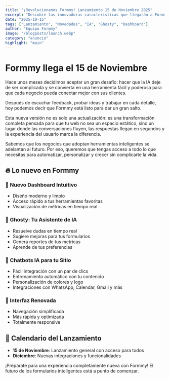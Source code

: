 ```yaml
---
title: "¡Revolucionamos Formmy! Lanzamiento 15 de Noviembre 2025"
excerpt: "Descubre las innovadoras características que llegarán a Formmy, incluyendo un nuevo dashboard, Ghosty tu asistente virtual, y potentes chatbots IA para tu sitio web."
date: "2025-10-15"
tags: ["Lanzamiento", "Novedades", "IA", "Ghosty", "Dashboard"]
author: "Equipo Formmy"
image: "/blogposts/launch.webp"
category: "anuncio"
highlight: "main"
---
```


# Formmy llega el 15 de Noviembre

Hace unos meses decidimos aceptar un gran desafío: hacer que la IA deje de ser complicada y se convierta en una herramienta fácil y poderosa para que cada negocio pueda conectar mejor con sus clientes.

Después de escuchar feedback, probar ideas y trabajar en cada detalle, hoy podemos decir que Formmy está listo para dar un gran salto.

Esta nueva versión no es solo una actualización: es una transformación completa pensada para que tu web no sea un espacio estático, sino un lugar donde las conversaciones fluyen, las respuestas llegan en segundos y la experiencia del usuario marca la diferencia.

Sabemos que los negocios que adoptan herramientas inteligentes se adelantan al futuro. Por eso, queremos que tengas acceso a todo lo que necesitas para automatizar, personalizar y crecer sin complicarte la vida.

## 🔥 Lo nuevo en Formmy

### 🚀 Nuevo Dashboard Intuitivo
- Diseño moderno y limpio
- Acceso rápido a tus herramientas favoritas
- Visualización de métricas en tiempo real

### 👻 Ghosty: Tu Asistente de IA
- Resuelve dudas en tiempo real
- Sugiere mejoras para tus formularios
- Genera reportes de tus metricas
- Aprende de tus preferencias

### 💬 Chatbots IA para tu Sitio
- Fácil integración con un par de clics
- Entrenamiento automático con tu contenido
- Personalización de colores y logo
- Integraciones con WhatsApp, Calendar, Gmail y más

### 🎨 Interfaz Renovada
- Navegación simplificada
- Más rápida y optimizada
- Totalmente responsive

## 📅 Calendario del Lanzamiento
- **15 de Noviembre**: Lanzamiento general con acceso para todos
- **Diciembre**: Nuevas integraciones y funcionalidades

¡Prepárate para una experiencia completamente nueva con Formmy! El futuro de los formularios inteligentes está a punto de comenzar.

